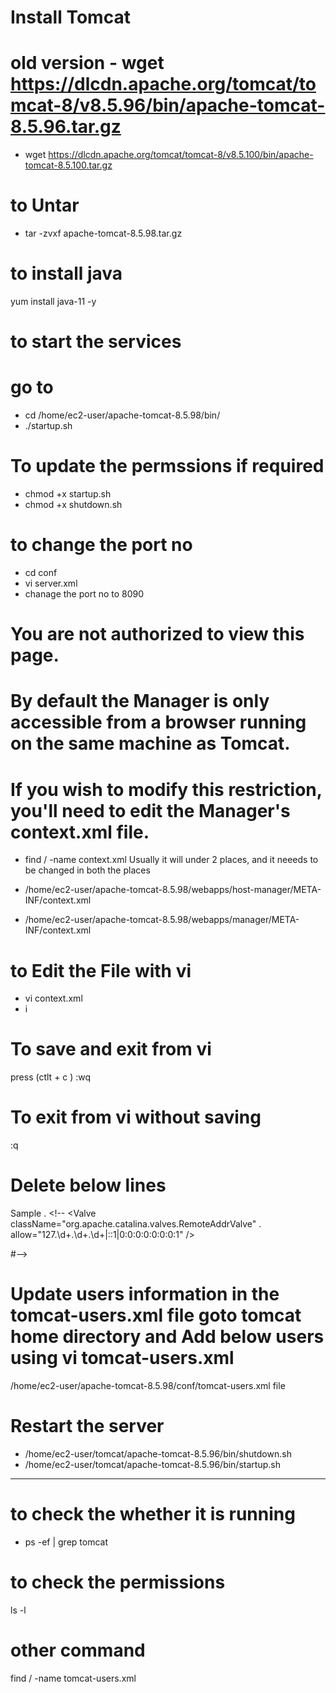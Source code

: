 # Install Tomcat 
# old version - wget https://dlcdn.apache.org/tomcat/tomcat-8/v8.5.96/bin/apache-tomcat-8.5.96.tar.gz
- wget https://dlcdn.apache.org/tomcat/tomcat-8/v8.5.100/bin/apache-tomcat-8.5.100.tar.gz


# to Untar
- tar -zvxf apache-tomcat-8.5.98.tar.gz


# to install java 
yum install java-11 -y

# to start the services 

 # go to 
- cd /home/ec2-user/apache-tomcat-8.5.98/bin/
- ./startup.sh


# To update the permssions if required
- chmod +x startup.sh
- chmod +x shutdown.sh


 # to change the port no

- cd conf
- vi server.xml
- chanage the port no to 8090


# You are not authorized to view this page.

# By default the Manager is only accessible from a browser running on the same machine as Tomcat. 
# If you wish to modify this restriction, you'll need to edit the Manager's context.xml file.

- find / -name context.xml
Usually it will under 2 places, and it neeeds to be changed in both the places

- /home/ec2-user/apache-tomcat-8.5.98/webapps/host-manager/META-INF/context.xml
- /home/ec2-user/apache-tomcat-8.5.98/webapps/manager/META-INF/context.xml


# to Edit the File with vi
- vi context.xml 
- i 

# To save and exit from vi 
press (ctlt + c )
:wq


# To exit from vi without saving
:q


#  Delete below lines

Sample
.  <!--  <Valve className="org.apache.catalina.valves.RemoteAddrValve"
.  allow="127\.\d+\.\d+\.\d+|::1|0:0:0:0:0:0:0:1" /> 

#-->

  
  
# Update users information in the tomcat-users.xml file goto tomcat home directory and Add below users using vi tomcat-users.xml


/home/ec2-user/apache-tomcat-8.5.98/conf/tomcat-users.xml file


<role rolename="manager-gui"/>
<role rolename="manager-script"/>
<role rolename="manager-jmx"/>
<role rolename="manager-status"/>
<user username="admin" password="admin" roles="manager-gui, manager-script, manager-jmx, manager-status"/>
<user username="deployer" password="deployer" roles="manager-script"/>
<user username="tomcat" password="s3cret" roles="manager-gui"/>  


# Restart the server 
- /home/ec2-user/tomcat/apache-tomcat-8.5.96/bin/shutdown.sh
- /home/ec2-user/tomcat/apache-tomcat-8.5.96/bin/startup.sh


________________________________________________________________________________________________________________




# to check the whether  it is running 
- ps -ef | grep tomcat

# to check the permissions
ls -l 



# other command 
find / -name tomcat-users.xml







